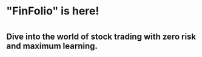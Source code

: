 # "FinFolio" is here!  
#
## Dive into the world of stock trading with zero risk and maximum learning.
###
